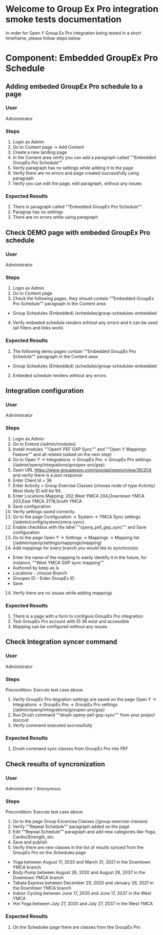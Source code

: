 # Welcome to Group Ex Pro integration smoke tests documentation

In order for Open Y Group Ex Pro integration being tested in a short timeframe, please follow steps below

# Component: Embedded GroupEx Pro Schedule						

## Adding embeded GroupEx Pro schedule to a page

### User

Administrator

### Steps

1. Login as Admin 
2. Go to Content page -> Add Content
3. Create a new landing page
4. In the Content area verify you can add a paragraph called ""Embedded GroupEx Pro Schedule""
5. Verify paragraph has no settings while adding it to the page
6. Verfiy there are no errors and page created successfully using paragraph
8. Verify you can edit the page, edit paragraph, without any issues

### Expected Results

1. There is paragraph called ""Embedded GroupEx Pro Schedule""
2. Paragrap has no settings
3. There are no errors while using paragraph

## Check DEMO page with embeded GroupEx Pro schedule

### User

Administrator

### Steps

1. Login as Admin 
2. Go to Content page
3. Check the following pages, they should contain ""Embedded GroupEx Pro Schedule"" paragraph in the Content area:
- Group Schedules (Embedded) /schedules/group-schedules-embedded
4. Verify embeded schedule renders wihtout any errors and it can be used (all filters and links work)

### Expected Results

1. The following demo pages contain ""Embedded GroupEx Pro Schedule"" paragraph in the Content area:
- Group Schedules (Embedded) /schedules/group-schedules-embedded
2. Embeded schedule renders wihtout any errors

## Integration configuration 

### User

Administrator

### Steps

1. Login as Admin 
2. Go to Extend (/admin/modules)
3. Install modules ""OpenY PEF GXP Sync"" and ""Open Y Mappings Feature""  and all related (asked on the next step)
4. Go to Open Y -> Integrations -> GroupEx Pro -> GroupEx Pro settings (/admin/openy/integrations/groupex-pro/gxp)
5. Open URL https://www.groupexpro.com/gxp/api/openy/view/36/204 and verify there is a json response
5. Enter Client Id = 36 
6. Enter Activity = Group Exercise Classes (choose node of type Activity) Most likely ID will be 94. 
7. Enter Locations Mapping: 
202,West YMCA
204,Downtown YMCA
203,East YMCA
3718,South YMCA
8. Save configuration 
9. Verify settings saved correctly.
10. Go to the page Configuration -> System -> YMCA Sync settings (/admin/config/system/ymca-sync)
11. Enable checkbox with the label ""openy_pef_gxp_sync"" and Save configuration
12. Go to the page Open Y -> Settings -> Mappings -> Mapping list (/admin/openy/settings/mappings/mapping)
13. Add mappings for every branch you would like to synchronize: 
- Enter the name of the mapping to easily identify it in the future, for instance, ""West YMCA GXP sync mapping""
- Authored by keep as is
- Locations - choose Branch
- Groupex ID - Enter GroupEx ID
- Save
14. Verify there are no issues while adding mappings

### Expected Results

1. There is a page with a form to configure GroupEx Pro integration 
2. Test GroupEx Pro account with ID 36 exist and accessible
3. Mapping can be configured without any issues

## Check Integration syncer command

### User

Administrator

### Steps

Precondition: Execute test case above. 
1. Verify GroupEx Pro itegration settings are saved on the page Open Y -> Integrations -> GroupEx Pro -> GroupEx Pro settings (/admin/openy/integrations/groupex-pro/gxp)
2. Run Drush command ""drush openy-pef-gxp-sync"" from your project docroot
3. Verify command executed successfully

### Expected Results

1. Drush command sync classes from GroupEx Pro into PEF

## Check results of syncronization 

### User

Administrator / Anonymous

### Steps

Precondition: Execute test case above.
1. Go to the page Group Excercise Classes (/group-exercise-classes)
2. Verify ""Repeat Schedule"" paragraph added on the page 
3. Edit ""Repeat Schedule"" paragraph and add new categories like Yoga, Cardio/Strength, etc. 
4. Save and publish 
5. Verify there are new classes in the list of results synced from the GroupEx Pro on the Schedules page
- Yoga between August 17, 2020 and March 31, 2021 in the Downtown YMCA branch
- Body Pump between August 26, 2020 and August 26, 2037 in the Downtown YMCA branch
- Tabata Express between December 29, 2020 and January 26, 2021 in the Downtown YMCA branch
- Indoor Cycling between June 17, 2020 and June 17, 2037 in the West YMCA
- Hot Yoga between July 27, 2020 and July 27, 2037 in the West YMCA

### Expected Results

1. On the Schedules page there are classes from the GroupEx Pro
